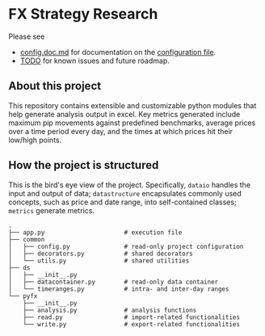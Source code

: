 # FX Strategy Research

Please see 
- [config.doc.md](doc/config.doc.md) for documentation on the [configuration file](config.json).
- [TODO](TODO.md) for known issues and future roadmap.

## About this project

This repository contains extensible and customizable python modules that help generate analysis output in excel. Key metrics generated include maximum pip movements against predefined benchmarks, average prices over a time period every day, and the times at which prices hit their low/high points. 

## How the project is structured

This is the bird's eye view of the project. Specifically, `dataio` handles the input and output of data; `datastructure` encapsulates commonly used concepts, such as price and date range, into self-contained classes; `metrics` generate metrics. 

```
.
├── app.py                      # execution file
├── common
│   ├── config.py               # read-only project configuration
│   ├── decorators.py           # shared decorators
│   └── utils.py                # shared utilities
├── ds
│   ├── __init__.py
│   ├── datacontainer.py        # read-only data container
│   └── timeranges.py           # intra- and inter-day ranges
└── pyfx
    ├── __init__.py
    ├── analysis.py             # analysis functions
    ├── read.py                 # import-related functionalities
    └── write.py                # export-related functionalities
```

